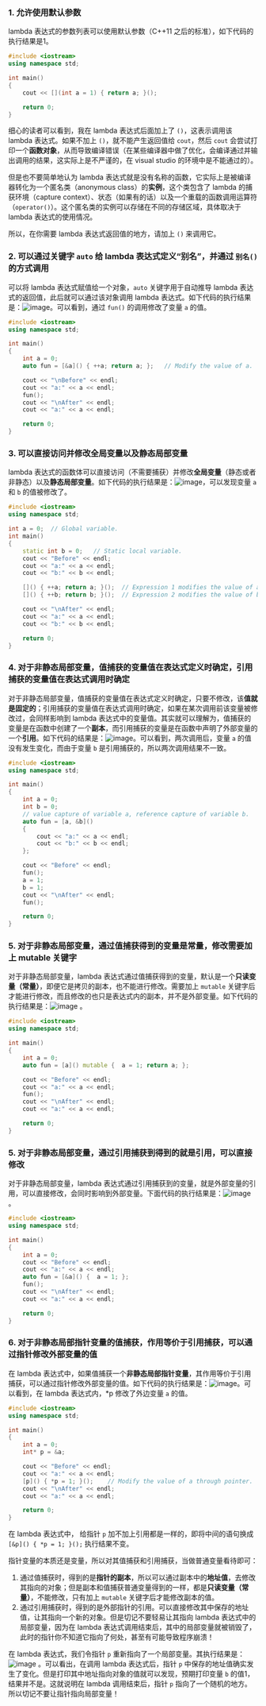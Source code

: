 ### 1. 允许使用默认参数

lambda 表达式的参数列表可以使用默认参数（C++11 之后的标准），如下代码的执行结果是1。

```cpp
#include <iostream>
using namespace std;

int main()
{
    cout << [](int a = 1) { return a; }();

    return 0;
}
```

细心的读者可以看到，我在 lambda 表达式后面加上了 `()`，这表示调用该 lambda 表达式。如果不加上 `()`，就不能产生返回值给 `cout`，然后 `cout` 会尝试打印一个**函数对象**，从而导致编译错误（在某些编译器中做了优化，会编译通过并输出调用的结果，这实际上是不严谨的，在 visual studio 的环境中是不能通过的）。

但是也不要简单地认为 lambda 表达式就是没有名称的函数，它实际上是被编译器转化为一个匿名类（anonymous class）的**实例**，这个类包含了 lambda 的捕获环境（capture context）、状态（如果有的话）以及一个重载的函数调用运算符（`operator()`）。这个匿名类的实例可以存储在不同的存储区域，具体取决于 lambda 表达式的使用情况。

所以，在你需要 lambda 表达式返回值的地方，请加上 `()` 来调用它。

### 2. 可以通过关键字 `auto` 给 lambda 表达式定义“别名”，并通过 `别名()` 的方式调用

可以将 lambda 表达式赋值给一个对象，`auto` 关键字用于自动推导 lambda 表达式的返回值，此后就可以通过该对象调用 lambda 表达式。如下代码的执行结果是：![image](https://github.com/user-attachments/assets/7b4a5c2b-2018-4a57-905c-37205fb70880)。可以看到，通过 `fun()` 的调用修改了变量 `a` 的值。

```cpp
#include <iostream>
using namespace std;

int main()
{
    int a = 0;
    auto fun = [&a]() { ++a; return a; };   // Modify the value of a.

    cout << "\nBefore" << endl;
    cout << "a:" << a << endl;
    fun();
    cout << "\nAfter" << endl;
    cout << "a:" << a << endl;

    return 0;
}
```

### 3. 可以直接访问并修改全局变量以及静态局部变量

lambda 表达式的函数体可以直接访问（不需要捕获）并修改**全局变量**（静态或者非静态）以及**静态局部变量**。如下代码的执行结果是：![image](https://github.com/user-attachments/assets/353504b8-721a-4706-bd14-026a062e0b7e)，可以发现变量 `a` 和 `b` 的值被修改了。

```cpp
#include <iostream>
using namespace std;

int a = 0;  // Global variable.
int main()
{
    static int b = 0;   // Static local variable.
    cout << "Before" << endl;
    cout << "a:" << a << endl;
    cout << "b:" << b << endl;

    []() { ++a; return a; }();  // Expression 1 modifies the value of a.
    []() { ++b; return b; }();  // Expression 2 modifies the value of b.

    cout << "\nAfter" << endl;
    cout << "a:" << a << endl;
    cout << "b:" << b << endl;

    return 0;
}
```

### 4. 对于非静态局部变量，值捕获的变量值在表达式定义时确定，引用捕获的变量值在表达式调用时确定

对于非静态局部变量，值捕获的变量值在表达式定义时确定，只要不修改，该**值就是固定的**；引用捕获的变量值在表达式调用时确定，如果在某次调用前该变量被修改过，会同样影响到 lambda 表达式中的变量值。其实就可以理解为，值捕获的变量是在函数中创建了一个**副本**，而引用捕获的变量是在函数中声明了外部变量的一个**引用**。如下代码的结果是：![image](https://github.com/user-attachments/assets/2496afad-1fc1-4140-8a76-a810d0adef53)。可以看到，两次调用后，变量 `a` 的值没有发生变化，而由于变量 `b` 是引用捕获的，所以两次调用结果不一致。

```cpp
#include <iostream>
using namespace std;

int main()
{
    int a = 0;
    int b = 0;
    // value capture of variable a, reference capture of variable b.
    auto fun = [a, &b]()
    { 
        cout << "a:" << a << endl;
        cout << "b:" << b << endl;
    };

    cout << "Before" << endl;
    fun();
    a = 1;
    b = 1;
    cout << "\nAfter" << endl;
    fun();

    return 0;
}
```

### 5. 对于非静态局部变量，通过值捕获得到的变量是常量，修改需要加上 mutable 关键字

对于非静态局部变量，lambda 表达式通过值捕获得到的变量，默认是一个**只读变量（常量）**，即便它是拷贝的副本，也不能进行修改。需要加上 `mutable` 关键字后才能进行修改，而且修改的也只是表达式内的副本，并不是外部变量。如下代码的执行结果是：![image](https://github.com/user-attachments/assets/78b2a01a-f0a1-4f8d-bea9-75144afbd34e)
。


```cpp
#include <iostream>
using namespace std;

int main()
{
    int a = 0;
    auto fun = [a]() mutable {  a = 1; return a; };

    cout << "Before" << endl;
    cout << "a:" << a << endl;
    fun();
    cout << "\nAfter" << endl;
    cout << "a:" << a << endl;

    return 0;
}
```

### 5. 对于非静态局部变量，通过引用捕获到得到的就是引用，可以直接修改

对于非静态局部变量，lambda 表达式通过引用捕获到的变量，就是外部变量的引用，可以直接修改，会同时影响到外部变量。下面代码的执行结果是：![image](https://github.com/user-attachments/assets/cb3af06b-16ca-4edb-969a-63d54975f667)。


```cpp
#include <iostream>
using namespace std;

int main()
{
    int a = 0;
    cout << "Before" << endl;
    cout << "a:" << a << endl;
    auto fun = [&a]() {  a = 1; };
    fun();
    cout << "\nAfter" << endl;
    cout << "a:" << a << endl;

    return 0;
}
```

### 6. 对于非静态局部指针变量的值捕获，作用等价于引用捕获，可以通过指针修改外部变量的值

在 lambda 表达式中，如果值捕获一个**非静态局部指针变量**，其作用等价于引用捕获，可以通过指针修改外部变量的值。如下代码的执行结果是：![image](https://github.com/user-attachments/assets/f21aabba-2b18-4ad2-8a9c-db6e6a63e7e2)。可以看到，在 lambda 表达式内，*p 修改了外边变量 `a` 的值。


```cpp
#include <iostream>
using namespace std;

int main()
{
    int a = 0;
    int* p = &a;

    cout << "Before" << endl;
    cout << "a:" << a << endl;
    [p]() { *p = 1; }();    // Modify the value of a through pointer.
    cout << "\nAfter" << endl;
    cout << "a:" << a << endl;

    return 0;
}
```

在 lambda 表达式中， 给指针 `p` 加不加上引用都是一样的，即将中间的语句换成 `[&p]() { *p = 1; }();` 执行结果不变。

指针变量的本质还是变量，所以对其值捕获和引用捕获，当做普通变量看待即可：
1. 通过值捕获时，得到的是**指针的副本**，所以可以通过副本中的**地址值**，去修改其指向的对象；但是副本和值捕获普通变量得到的一样，都是**只读变量（常量）**，不能修改，只有加上 `mutable` 关键字后才能修改副本的值。
2. 通过引用捕获时，得到的是外部指针的引用。可以直接修改其中保存的地址值，让其指向一个新的对象。但是切记不要轻易让其指向 lambda 表达式中的局部变量，因为在 lambda 表达式调用结束后，其中的局部变量就被销毁了，此时的指针你不知道它指向了何处，甚至有可能导致程序崩溃！

在 lambda 表达式，我们令指针 `p` 重新指向了一个局部变量。其执行结果是：![image](https://github.com/user-attachments/assets/7d6c1871-bbbb-4bc8-97af-957c793dd369)
。可以看出，在调用 lambda 表达式后，指针 `p` 中保存的地址值确实发生了变化。但是打印其中地址指向对象的值就可以发现，预期打印变量 `b` 的值1，结果并不是。这就说明在 lambda 调用结束后，指针 `p` 指向了一个随机的地方。所以切记不要让指针指向局部变量！
